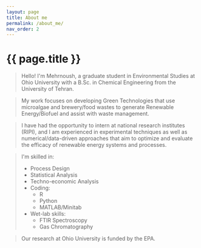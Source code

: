 ```yaml
---
layout: page
title: About me
permalink: /about_me/
nav_order: 2
---
```


# {{ page.title }}



> Hello! 
> I'm Mehrnoush, a graduate student in Environmental Studies at Ohio University with a B.Sc. in Chemical Engineering from the University of Tehran. 

> My work focuses on developing Green Technologies that use microalgae and brewery/food wastes to generate Renewable Energy/Biofuel and assist with waste management. 

> I have had the opportunity to intern at national research institutes (RIPI), and I am experienced in experimental techniques as well as numerical/data-driven approaches that aim to optimize and evaluate the efficacy of renewable energy systems and processes.
 
> I'm skilled in:
> - Process Design
> - Statistical Analysis
> - Techno-economic Analysis
> - Coding:
>     - R
>     - Python
>     - MATLAB/Minitab
> - Wet-lab skills:
>     - FTIR Spectroscopy
>     - Gas Chromatography

> Our research at Ohio University is funded by the EPA.



